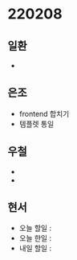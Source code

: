 # 220208

## 일환

- 

## 은조

- frontend 합치기
- 템플렛 통일

## 우철

-
-

## 현서

- 오늘 할일 :
- 오늘 한일 :
- 내일 할일 :
